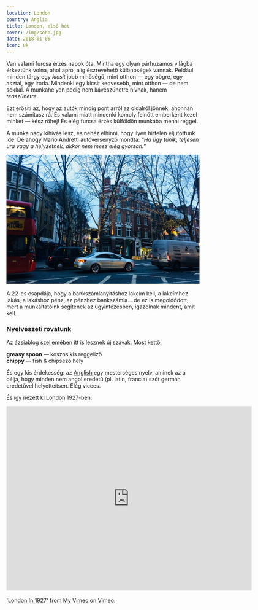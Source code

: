 ```yaml
---
location: London
country: Anglia
title: London, első hét
cover: /img/soho.jpg
date: 2018-01-06
icon: uk
---
```


Van valami furcsa érzés napok óta. Mintha egy olyan párhuzamos világba érkeztünk volna, ahol apró, alig észrevehető különbségek vannak. Például minden tárgy egy _kicsit_ jobb minőségű, mint otthon — egy bögre, egy asztal, egy iroda. Mindenki egy kicsit kedvesebb, mint otthon — de nem sokkal. A munkahelyen pedig nem kávészünetre hívnak, hanem _teaszünetre_. 

Ezt erősíti az, hogy az autók mindig pont arról az oldalról jönnek, ahonnan nem számítasz rá. És valami miatt mindenki komoly felnőtt emberként kezel minket — kész röhej! És elég furcsa érzés külföldön munkába menni reggel.

A munka nagy kihívás lesz, és nehéz elhinni, hogy ilyen hirtelen eljutottunk ide. De ahogy Mario Andretti autóversenyző mondta: _“Ha úgy tűnik, teljesen ura vagy a helyzetnek, akkor nem mész elég gyorsan.”_

![Soho](../../img/soho.jpg)
 
A 22-es csapdája, hogy a bankszámlanyitáshoz lakcím kell, a lakcímhez lakás, a lakáshoz pénz, az pénzhez bankszámla… de ez is megoldódott, mert a munkáltatóink segítenek az ügyintézésben, igazolnak mindent, amit kell.

### Nyelvészeti rovatunk

Az ázsiablog szellemében itt is lesznek új szavak. Most kettő:

__greasy spoon__ — koszos kis reggeliző  
__chippy__ — fish & chipsező hely

És egy kis érdekesség: az [Anglish](http://anglish.wikia.com/wiki/Anglish_Wordbook) egy mesterséges nyelv, aminek az a célja, hogy minden nem angol eredetű (pl. latin, francia) szót germán eredetűvel helyetteítsen. Elég vicces.

És így nézett ki London 1927-ben:

<iframe src="https://player.vimeo.com/video/66115782" width="640" height="480" frameborder="0" webkitallowfullscreen mozallowfullscreen allowfullscreen></iframe>
<p><a href="https://vimeo.com/66115782">&#039;London In 1927&#039;</a> from <a href="https://vimeo.com/user5545392">My Vimeo</a> on <a href="https://vimeo.com">Vimeo</a>.</p>
